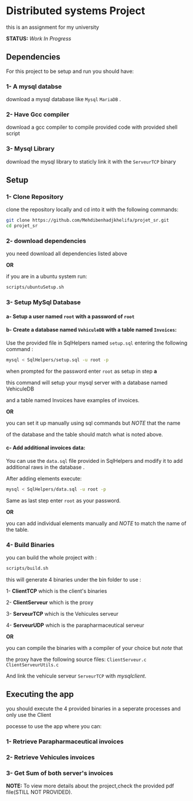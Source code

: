 # Distributed systems Project
this is an assignment for my university 

**STATUS:** *Work In Progress*

## Dependencies
For this project to be setup and run you should have:

### 1- A mysql databse

download a mysql database like ``Mysql`` ``MariaDB`` .

### 2- Have Gcc compiler

download a gcc compiler to compile provided code with provided shell script

### 3- Mysql Library

download the mysql library to staticly link it with the ``ServeurTCP`` binary

## Setup

### 1- Clone Repository
clone the repository locally and cd into it with the following commands:
```bash
git clone https://github.com/Mehdibenhadjkhelifa/projet_sr.git
cd projet_sr
```
### 2- download dependencies

you need download all dependencies listed above 

**OR**

if you are in a ubuntu system run:
```bash
scripts/ubuntuSetup.sh
```

### 3- Setup MySql Database

#### a- Setup a user named ``root`` with a password of ``root``

#### b- Create a database named ``VehiculeDB`` with a table named ``Invoices``:

Use the provided file in SqlHelpers named ``setup.sql`` entering the following command :
```bash
mysql < SqlHelpers/setup.sql -u root -p
```
when prompted for the password enter ``root`` as setup in step **a**

this command will setup your mysql server with a database named VehiculeDB 

and a table named Invoices have examples of invoices.

**OR** 

you can set it up manually using sql commands but *NOTE* that the name 

of the database and the table should match what is noted above.

#### c- Add additional invoices data:

You can use the ``data.sql`` file provided in SqlHelpers and modify it to add additional raws in the database .

After adding elements execute: 

```bash
mysql < SqlHelpers/data.sql -u root -p
```
Same as last step enter ``root`` as your password.

**OR**

you can add individual elements manually and *NOTE* to match the name of the table.


### 4- Build Binaries
you can build the whole project with :
```bash
scripts/build.sh
```
this will generate 4 binaries under the bin folder to use :

1- **ClientTCP** which is the client's binaries
                                                            
2- **ClientServeur** which is the proxy 
                                                            
3- **ServeurTCP** which is the Vehicules serveur

4- **ServeurUDP** which is the parapharmaceutical serveur


**OR**

you can compile the binaries with a compiler of your choice but *note* that 

the proxy have the following source files: ``ClientServeur.c`` ``ClientServeurUtils.c``

And link the vehicule serveur ``ServeurTCP`` with *mysqlclient*.

## Executing the app

you should execute the 4 provided binaries in a seperate processes and only use the Client

pocesse to use the app where you can:

### 1- Retrieve Parapharmaceutical invoices

### 2- Retrieve Vehicules invoices

### 3- Get Sum of both server's invoices

**NOTE:** To view more details about the project,check the provided pdf file(STILL NOT PROVIDED).
